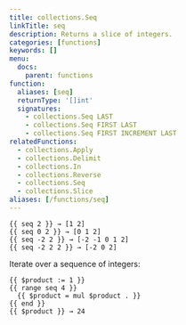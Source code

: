 ```yaml
---
title: collections.Seq
linkTitle: seq
description: Returns a slice of integers.
categories: [functions]
keywords: []
menu:
  docs:
    parent: functions
function:
  aliases: [seq]
  returnType: '[]int'
  signatures:
    - collections.Seq LAST
    - collections.Seq FIRST LAST
    - collections.Seq FIRST INCREMENT LAST
relatedFunctions:
  - collections.Apply
  - collections.Delimit
  - collections.In
  - collections.Reverse
  - collections.Seq
  - collections.Slice
aliases: [/functions/seq]
---
```


```go-html-template
{{ seq 2 }} → [1 2]
{{ seq 0 2 }} → [0 1 2]
{{ seq -2 2 }} → [-2 -1 0 1 2]
{{ seq -2 2 2 }} → [-2 0 2]
```

Iterate over a sequence of integers:

```go-html-template
{{ $product := 1 }}
{{ range seq 4 }}
  {{ $product = mul $product . }}
{{ end }}
{{ $product }} → 24
```
